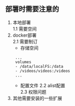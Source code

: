 ## 部署时需要注意的

1. 本地部署  
1.1  需要空间
2. docker部署  
2.1 需要制订 
   - 存储空间 
   ```docker
    ...
    volumes
    - /data/localFS:/data
    - /videos/videos:/videos  
    ...
    ```
   - 配置文件
   2.2 alist配置  
   2.3 权限问题
3. 其他需要安装的一些扩展